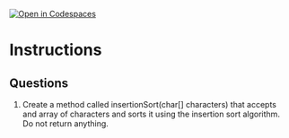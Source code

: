 [![Open in Codespaces](https://classroom.github.com/assets/launch-codespace-2972f46106e565e64193e422d61a12cf1da4916b45550586e14ef0a7c637dd04.svg)](https://classroom.github.com/open-in-codespaces?assignment_repo_id=18858683)
# Instructions  

  ## Questions
1. Create a method called insertionSort(char[] characters) that accepts and array of characters and sorts it using the insertion sort algorithm. Do not return anything.
